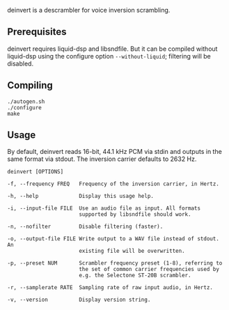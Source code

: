 deinvert is a descrambler for voice inversion scrambling.

## Prerequisites
deinvert requires liquid-dsp and libsndfile. But it can be compiled without
liquid-dsp using the configure option `--without-liquid`; filtering
will be disabled.

## Compiling

    ./autogen.sh
    ./configure
    make

## Usage

By default, deinvert reads 16-bit, 44.1 kHz PCM via stdin and outputs in the
same format via stdout. The inversion carrier defaults to 2632 Hz.

    deinvert [OPTIONS]

    -f, --frequency FREQ   Frequency of the inversion carrier, in Hertz.

    -h, --help             Display this usage help.

    -i, --input-file FILE  Use an audio file as input. All formats
                           supported by libsndfile should work.

    -n, --nofilter         Disable filtering (faster).

    -o, --output-file FILE Write output to a WAV file instead of stdout. An
                           existing file will be overwritten.

    -p, --preset NUM       Scrambler frequency preset (1-8), referring to
                           the set of common carrier frequencies used by
                           e.g. the Selectone ST-20B scrambler.

    -r, --samplerate RATE  Sampling rate of raw input audio, in Hertz.

    -v, --version          Display version string.
